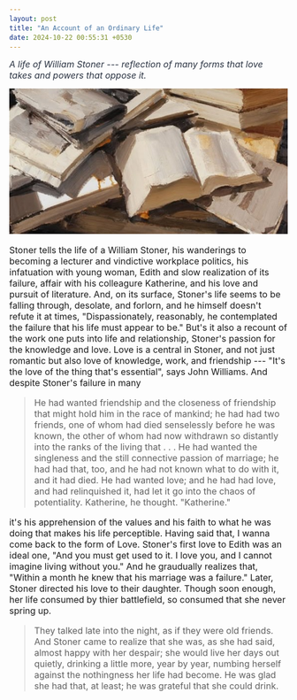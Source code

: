 ```yaml
---
layout: post
title: "An Account of an Ordinary Life"
date: 2024-10-22 00:55:31 +0530
---
```


<i style = "font-size:16px; color: #293241;">A life of William Stoner --- reflection of many forms that love takes and powers that oppose it.</i>

<link rel="stylesheet" href="/style.css" />
<img src="/img/books.jpg" alt="Image 1" class="centered-image">
<div style = "font-size:16px">

Stoner tells the life of a William Stoner, his wanderings to becoming a lecturer and vindictive workplace politics, his infatuation with young woman, Edith and slow realization of its failure, affair with his colleagure Katherine, and his love and pursuit of literature. And, on its surface, Stoner's life seems to be falling through, desolate, and forlorn, and he himself doesn't refute it at times, "Dispassionately, reasonably, he contemplated the failure that his life must appear to be." But's it also a recount of the work one puts into life and relationship, Stoner's passion for the knowledge and love. Love is a central in Stoner, and not just romantic but also love of knowledge, work, and friendship --- "It's the love of the thing that's essential", says John Williams. And despite Stoner's failure in many
<blockquote>
<p>He had wanted friendship and the closeness of friendship that might hold him in the race of mankind; he had had two friends, one of whom had died senselessly before he was known, the other of whom had now withdrawn so distantly into the ranks of the living that . . . He had wanted the singleness and the still connective passion of marriage; he had had that, too, and he had not known what to do with it, and it had died. He had wanted love; and he had had love, and had relinquished it, had let it go into the chaos of potentiality. Katherine, he thought. "Katherine."</p>
</blockquote>
it's his apprehension of the values and his faith to what he was doing that makes his life perceptible. Having said that, I wanna come back to the form of Love. Stoner's first love to Edith was an ideal one, "And you must get used to it. I love you, and I cannot imagine living without you." And he graudually realizes that, "Within a month he knew that his marriage was a failure." Later, Stoner directed his love to their daughter. Though soon enough, her life consumed by thier battlefield, so consumed that she never spring up.
<blockquote>
<p>They talked late into the night, as if they were old friends. And Stoner came to realize that she was, as she had said, almost happy with her despair; she would live her days out quietly,  drinking a little more, year by year, numbing herself against the nothingness her life had become. He was glad she had that, at least; he was grateful that she could drink.</p>
</blockquote>


</div>